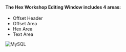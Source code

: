 #### The Hex Workshop Editing Window includes 4 areas:

- Offset Header
- Offset Area
- Hex Area
- Text Area


![MySQL](1/gif)
